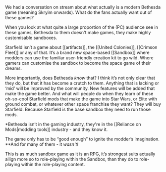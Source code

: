 
We had a conversation on stream about what actually is a modern Bethesda game (meaning Skryim onwards). What do the fans actually want out of these games?

When you look at what quite a large proportion of the (PC) audience see in these games, Bethesda to them doesn't make games, they make highly customisable sandboxes. 

Starfield isn’t a game about [[artifacts]], the [[United Colonies]], [[Crimson Fleet]] or any of that. It’s a brand new space-based [[Sandbox]] where modders can use the familiar user-friendly creation kit to go wild. Where gamers can customise the sandbox to become the space game of their dreams.

More importantly, does Bethesda *know* that? I think it’s not only clear that they do, but that it has become a crutch to them. Anything that is lacking or ‘mid’ will be improved by the community. New features will be added that make the game better. And what will people do when they learn of these oh-so-cool Starfield mods that make the game into Star Wars, or Elite with ground combat, or whatever other space franchise they want? They will buy Starfield. Because Starfield is the base sandbox they need to run those mods.

*Bethesda isn’t in the gaming industry, they're in the [[Reliance on Mods|modding tools]] industry - and they know it.

The game only has to be “good enough” to ignite the modder’s imagination.
	**And for many of them - it *wasn't!* 

This is as much sandbox game as it is an RPG, it’s strongest suits actually allign more so to role-playing within the Sandbox, than they do to role-playing within the role-playing content.